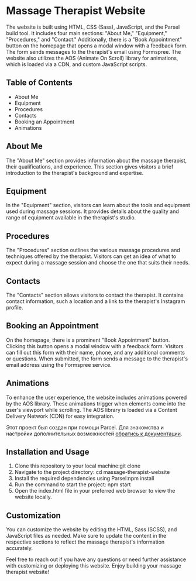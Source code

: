 # Massage Therapist Website

The website is built using HTML, CSS (Sass), JavaScript, and the Parsel build
tool. It includes four main sections: "About Me," "Equipment," "Procedures," and
"Contact." Additionally, there is a "Book Appointment" button on the homepage
that opens a modal window with a feedback form. The form sends messages to the
therapist's email using Formspree. The website also utilizes the AOS (Animate On
Scroll) library for animations, which is loaded via a CDN, and custom JavaScript
scripts.

## Table of Contents

- About Me
- Equipment
- Procedures
- Contacts
- Booking an Appointment
- Animations

## About Me

The "About Me" section provides information about the massage therapist, their
qualifications, and experience. This section gives visitors a brief introduction
to the therapist's background and expertise.

## Equipment

In the "Equipment" section, visitors can learn about the tools and equipment
used during massage sessions. It provides details about the quality and range of
equipment available in the therapist's studio.

## Procedures

The "Procedures" section outlines the various massage procedures and techniques
offered by the therapist. Visitors can get an idea of what to expect during a
massage session and choose the one that suits their needs.

## Contacts

The "Contacts" section allows visitors to contact the therapist. It contains
contact information, such a location and a link to the therapist's Instagram
profile.

## Booking an Appointment

On the homepage, there is a prominent "Book Appointment" button. Clicking this
button opens a modal window with a feedback form. Visitors can fill out this
form with their name, phone, and any additional comments or questions. When
submitted, the form sends a message to the therapist's email address using the
Formspree service.

## Animations

To enhance the user experience, the website includes animations powered by the
AOS library. These animations trigger when elements come into the user's
viewport while scrolling. The AOS library is loaded via a Content Delivery
Network (CDN) for easy integration.

Этот проект был создан при помощи Parcel. Для знакомства и настройки
дополнительных возможностей [обратись к документации](https://parceljs.org/).

## Installation and Usage

1. Clone this repository to your local machine:git clone <repository-url>
2. Navigate to the project directory: cd massage-therapist-website
3. Install the required dependencies using Parsel:npm install
4. Run the command to start the project: npm start
5. Open the index.html file in your preferred web browser to view the website
   locally.

## Customization

You can customize the website by editing the HTML, Sass (SCSS), and JavaScript
files as needed. Make sure to update the content in the respective sections to
reflect the massage therapist's information accurately.

Feel free to reach out if you have any questions or need further assistance with
customizing or deploying this website. Enjoy building your massage therapist
website!
